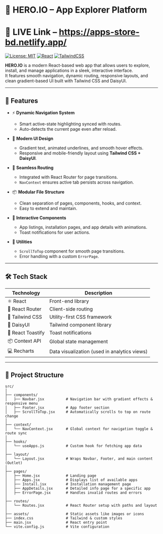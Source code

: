 # 🚀 HERO.IO – App Explorer Platform
# 🔗 LIVE Link – https://apps-store-bd.netlify.app/
[![License: MIT](https://img.shields.io/badge/License-MIT-green.svg)](https://opensource.org/licenses/MIT)
[![React](https://img.shields.io/badge/React-18.2.0-blue.svg)](https://reactjs.org/)
[![TailwindCSS](https://img.shields.io/badge/TailwindCSS-v3.3.2-blue.svg)](https://tailwindcss.com/)

**HERO.IO** is a modern React-based web app that allows users to explore, install, and manage applications in a sleek, interactive interface.  
It features smooth navigation, dynamic routing, responsive layouts, and clean gradient-based UI built with Tailwind CSS and DaisyUI.

---

## 🌟 Features

- ⚡ **Dynamic Navigation System**
  - Smart active-state highlighting synced with routes.
  - Auto-detects the current page even after reload.

- 🎨 **Modern UI Design**
  - Gradient text, animated underlines, and smooth hover effects.
  - Responsive and mobile-friendly layout using **Tailwind CSS + DaisyUI**.

- 🧭 **Seamless Routing**
  - Integrated with React Router for page transitions.
  - `NavContext` ensures active tab persists across navigation.

- 📦 **Modular File Structure**
  - Clean separation of pages, components, hooks, and context.
  - Easy to extend and maintain.

- 🌈 **Interactive Components**
  - App listings, installation pages, and app details with animations.
  - Toast notifications for user actions.

- 🧹 **Utilities**
  - `ScrollToTop` component for smooth page transitions.
  - Error handling with a custom `ErrorPage`.

---

## 🛠️ Tech Stack

| Technology       | Description |
|-----------------|-------------|
| ⚛️ React         | Front-end library |
| 🧭 React Router  | Client-side routing |
| 🎨 Tailwind CSS  | Utility-first CSS framework |
| 💎 DaisyUI       | Tailwind component library |
| 🔔 React Toastify| Toast notifications |
| 📦 Context API   | Global state management |
| 💻 Recharts      | Data visualization (used in analytics views) |

---

## 📁 Project Structure

```text
src/
│
├── components/
│   ├── Navbar.jsx          # Navigation bar with gradient effects & responsive menu
│   ├── Footer.jsx          # App footer section
│   ├── ScrollToTop.jsx     # Automatically scrolls to top on route change
│
├── context/
│   └── NavContext.jsx      # Global context for navigation toggle & route sync
│
├── hooks/
│   └── useApps.js          # Custom hook for fetching app data
│
├── layout/
│   └── Layout.jsx          # Wraps Navbar, Footer, and main content (Outlet)
│
├── pages/
│   ├── Home.jsx            # Landing page
│   ├── Apps.jsx            # Displays list of available apps
│   ├── Install.jsx         # Installation management page
│   ├── AppDetails.jsx      # Detailed info page for a specific app
│   ├── ErrorPage.jsx       # Handles invalid routes and errors
│
├── routes/
│   └── Routes.jsx          # React Router setup with paths and layout
│
├── assets/                 # Static assets like images or icons
├── index.css               # Tailwind & custom styles
├── main.jsx                # React entry point
└── vite.config.js          # Vite configuration
